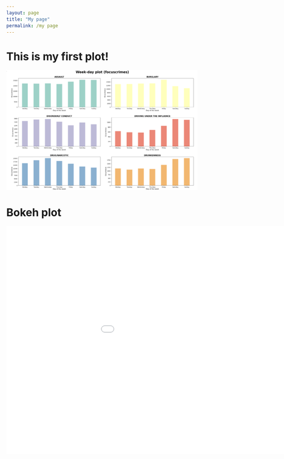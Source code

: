 ```yaml
---
layout: page
title: "My page"
permalink: /my page
---
```

# This is my first plot!
![crime data](/Images/firstplot.png)


# Bokeh plot
<embed
       type="text/html" 
       src="/Bokeh/crime.html"
       width="1100"
       height="600"
/>
